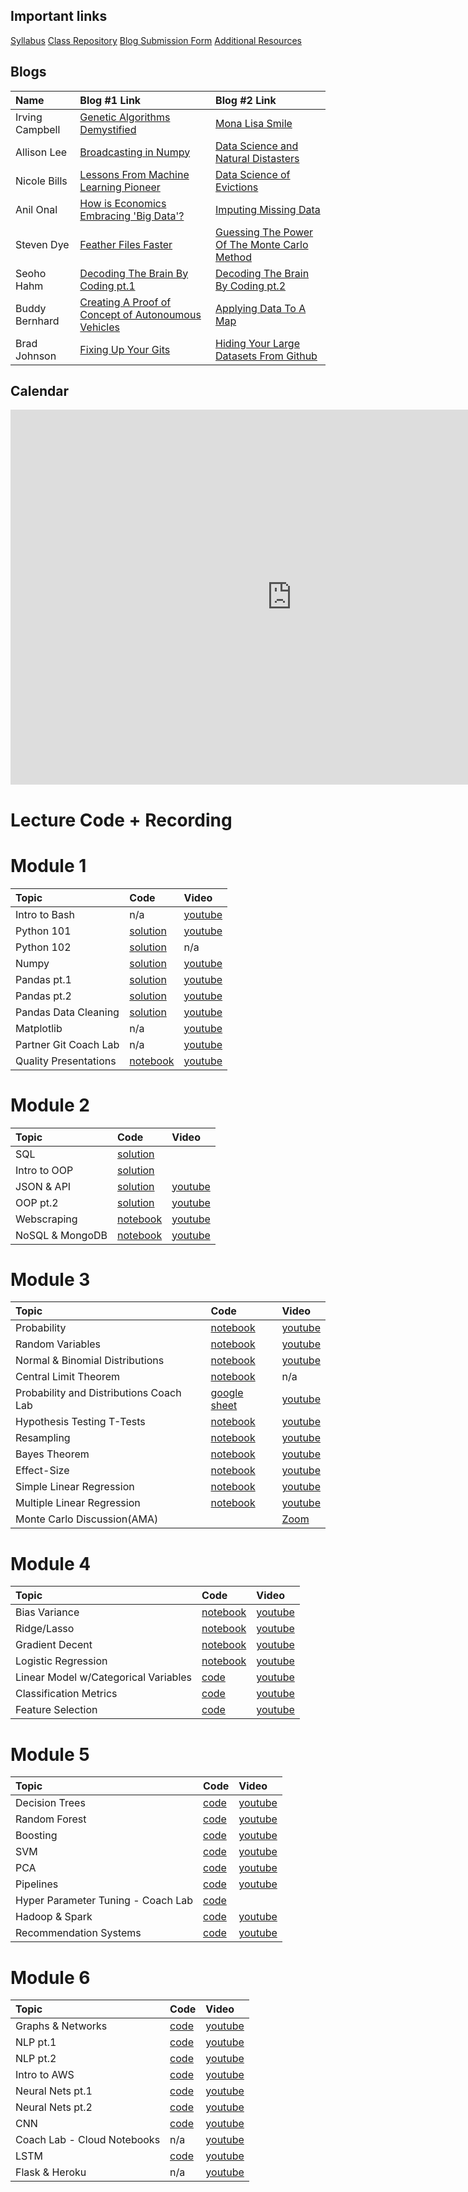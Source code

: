 ## Important links 

[Syllabus](https://drive.google.com/file/d/1GV1nO8scPDJ6YRjHhkZdivPyLsZ90CQx/view?usp=sharing)
[Class Repository](https://github.com/learn-co-students/dc-ds-100719)
[Blog Submission Form](https://forms.gle/ZY6mA2pyRRnhUiem9)
[Additional Resources](https://drive.google.com/open?id=1qYxioNRi3tJmA-PrsdJZm16RDEnyk_fsLLETlCRsScU)

## Blogs
|  Name | Blog #1 Link | Blog #2 Link |
|:---|:---|:---|
|  Irving Campbell | [Genetic Algorithms Demystified](https://medium.com/@irving.campbell/genetic-algorithms-demystified-71d664afd961) | [Mona Lisa Smile](https://medium.com/@irving.campbell/mona-lisa-smile-334a28abf0b) |
|  Allison Lee | [Broadcasting in Numpy](https://medium.com/@allison.alee/broadcasting-in-numpy-a-primer-87cc5d299afa) | [Data Science and Natural Distasters](https://medium.com/@allison.alee/data-science-and-natural-disasters-9488d2559877) |
|  Nicole Bills | [Lessons From Machine Learning Pioneer](https://medium.com/@nicolejaneway/lessons-from-machine-learning-pioneer-predata-625c6de4b076) | [Data Science of Evictions](https://medium.com/@nicolejaneway/data-science-of-evictions-874a41f3cc36) |
|  Anil Onal | [How is Economics Embracing 'Big Data'?](https://medium.com/p/10de60630f4c/edit) | [Imputing Missing Data](https://medium.com/p/40eb95f0b9d1/edit) |
|  Steven Dye | [Feather Files Faster](https://medium.com/@steven.p.dye/feather-files-faster-than-the-speed-of-light-d4666ce24387) | [Guessing The Power Of The Monte Carlo Method](https://medium.com/@steven.p.dye/just-keep-guessing-the-power-of-the-monte-carlo-method-f06bc6f33d19) |
|  Seoho Hahm | [Decoding The Brain By Coding pt.1](https://medium.com/@seoho.h/decoding-the-brain-by-coding-1-c4f8aa7118ac) | [Decoding The Brain By Coding pt.2](https://medium.com/@seoho.h/decoding-the-brain-by-coding-2-85903d0a90e7) |
|  Buddy Bernhard | [Creating A Proof of Concept of Autonoumous Vehicles](https://medium.com/@budsmaterial/using-data-science-python-and-an-rc-car-to-create-a-proof-of-concept-autonomous-vehicle-85aa6a90d47b) | [Applying Data To A Map](https://medium.com/@budsmaterial/applying-data-to-a-map-a65816147c56)|
|  Brad Johnson | [Fixing Up Your Gits](https://medium.com/@climatebrad/fixing-up-your-gits-6389884f94ae) | [Hiding Your Large Datasets From Github](https://medium.com/@climatebrad/hiding-your-large-datasets-from-github-14a3674c539c) |


## Calendar

<iframe src="https://calendar.google.com/calendar/embed?height=600&amp;wkst=1&amp;bgcolor=%23ffffff&amp;ctz=America%2FNew_York&amp;src=ZmxhdGlyb25zY2hvb2wuY29tXzY0bGtyZ2xtbzRncmk2ZzlsdDdldWM2ODhjQGdyb3VwLmNhbGVuZGFyLmdvb2dsZS5jb20&amp;color=%23AD1457&amp;showTitle=0&amp;showPrint=0&amp;showTabs=0&amp;showCalendars=0&amp;showTz=0&amp;mode=WEEK" style="border-width:0" width="900" height="600" frameborder="0" scrolling="no"></iframe>

# Lecture Code + Recording
# Module 1

| Topic                                  | Code                | Video                |
|:---|:---|:---|
|Intro to Bash| n/a |[youtube](https://www.youtube.com/watch?v=fXbkHaPrkF8)|
|Python 101|[solution](https://github.com/learn-co-students/dc-ds-100719/tree/master/module-1/week-1/day-2-python-1)|[youtube](https://www.youtube.com/watch?v=kilgQH4hLhQ)|
|Python 102|[solution](https://github.com/learn-co-students/dc-ds-100719/tree/master/module-1/week-1/day-3-python-2)| n/a|
|Numpy|[solution](https://github.com/learn-co-students/dc-ds-100719/blob/master/module-1/week-1/day-4-libraries-numpy/libraries-numpy-enkeboll.ipynb)|[youtube](https://youtu.be/nNr-dUMHMIQ)|
|Pandas pt.1|[solution](https://github.com/learn-co-students/dc-ds-100719/blob/master/module-1/week-1/day-5-pandas-1/pandas-1-enkeboll.ipynb)|[youtube](https://www.youtube.com/watch?v=3jo2w4BHiCc)|
|Pandas pt.2|[solution](https://github.com/learn-co-students/dc-ds-100719/blob/master/module-1/week-2/day-6-pandas-part-2/manipulating_data_with_pandas_Ali.ipynb)|[youtube](https://youtu.be/QWK1XvmqfVk)|
|Pandas Data Cleaning|[solution](https://github.com/learn-co-students/dc-ds-100719/blob/master/module-1/week-2/day-7-cleaning_data_pandas/pandas-3-data-cleaning-mmitchell.ipynb)|[youtube](https://youtu.be/sxr12YlToqM)|
|Matplotlib|n/a|[youtube](https://www.youtube.com/watch?v=yhkekd8q_7U)|
|Partner Git Coach Lab| n/a |[youtube](https://youtu.be/uGZVttInQ1M)|
|Quality Presentations|[notebook](https://github.com/learn-co-students/dc-ds-100719/tree/master/module-1/week-2/day-5-quality-presentations)|[youtube](https://youtu.be/sqwY7Hlg0Qg)|

# Module 2
| Topic                                  | Code                | Video                |
|:---|:---|:---|
|SQL |[solution](https://github.com/learn-co-students/dc-ds-100719/blob/master/module-2/week-1/day-1-sql-pandas/sql-to-pandas-solutions.ipynb)||
|Intro to OOP|[solution](https://github.com/learn-co-students/dc-ds-100719/blob/master/module-2/week-1/day-2-object-oriented-programming/OOP.ipynb)||
|JSON & API|[solution](https://github.com/learn-co-students/dc-ds-100719/blob/master/module-2/week-2/day-1-json-apis/json-api-enkeboll.ipynb)|[youtube](https://www.youtube.com/watch?v=hJcqRn7UkUE)|
|OOP pt.2|[solution](https://github.com/learn-co-students/dc-ds-100719/blob/master/module-2/week-2/day-1-more-oop/oop-2-enkeboll.ipynb)|[youtube](https://www.youtube.com/watch?v=3c0tidOXXq0)|
|Webscraping|[notebook](https://github.com/learn-co-students/dc-ds-100719/blob/master/module-2/week-2/day-2-webscraping/webscraping-enkeboll.ipynb)|[youtube](https://www.youtube.com/watch?v=yfleNKC--Ig)|
|NoSQL & MongoDB|[notebook](https://github.com/learn-co-students/dc-ds-100719/blob/master/module-2/week-2/day-4-nosql-mongo/nosql.ipynb)|[youtube](https://www.youtube.com/watch?v=HlQc7iar0RA)|

# Module 3
| Topic                                  | Code                | Video                |
|:---|:---|:---|
|Probability|[notebook](https://github.com/learn-co-students/dc-ds-100719/blob/master/module-3/week-1/day-1-probability/probability_1007.ipynb)|[youtube](https://youtu.be/5kfwir3rvIY)|
|Random Variables|[notebook](https://github.com/learn-co-students/dc-ds-100719/blob/master/module-3/week-1/day-2-Random_variables/Distributions.ipynb) |[youtube](https://youtu.be/qSku113_G3s)|
|Normal & Binomial Distributions | [notebook](https://github.com/learn-co-students/dc-ds-100719/blob/master/module-3/week-1/day-3-Sampling_distribution_CLT/Normal_Binomial_Sampling_Distributions.ipynb) | [youtube](https://youtu.be/b3-r5N-ZFqY)|
|Central Limit Theorem| [notebook](https://github.com/learn-co-students/dc-ds-100719/blob/master/module-3/week-1/day-4-CLT/CLT_Hypothsis_testing.ipynb)| n/a |
|Probability and Distributions Coach Lab | [google sheet](https://docs.google.com/document/d/1lTD4KbUtPoZUKmJGZOk2KXx_ub9J1w7C-t-Rrgtb9-g/edit?usp=sharing) | [youtube]( https://youtu.be/llhsgMtzsuw) |
|Hypothesis Testing T-Tests|  [notebook](https://github.com/learn-co-students/dc-ds-100719/blob/master/module-3/week-1/day-5-Hypothesis%20Testing-T-tests/hypothesis_testing_final.ipynb)|[youtube](https://youtu.be/FcV-lgt4i18)|
|Resampling|[notebook](https://github.com/learn-co-students/dc-ds-100719/tree/master/module-3/week-2/day-1-resampling)|[youtube](https://youtu.be/RwgjK5LH2SA)|
|Bayes Theorem|[notebook](https://github.com/learn-co-students/dc-ds-100719/tree/master/module-3/week-2/day-2-Bayes_theorem)|[youtube](https://youtu.be/YXDoWrl8Kd0)|
|Effect-Size|[notebook](https://github.com/learn-co-students/dc-ds-100719/tree/master/module-3/week-2/day-3-Power_effect_size)|[youtube](https://youtu.be/lQNFKHdBgpo)|
|Simple Linear Regression|[notebook](https://github.com/learn-co-students/dc-ds-100719/tree/master/module-3/week-2/day-4-simple_linear_regression)|[youtube](https://youtu.be/hgjagUMu8Lc)|
|Multiple Linear Regression|[notebook](https://github.com/learn-co-students/dc-ds-100719/tree/master/module-3/week-2/day-5-multiple_linear_regression)|[youtube](https://www.youtube.com/watch?v=HL5PSwhm9cE&feature=youtu.be)|
|Monte Carlo Discussion(AMA)||[Zoom](https://wework.zoom.us/recording/detail?meeting_id=AfLq5eRdQBCJ2PVZTosOtw%3D%3D)|


# Module 4
| Topic                                  | Code                | Video                |
|:---|:---|:---|
|Bias Variance|[notebook](https://github.com/learn-co-students/dc-ds-100719/tree/master/module-4/day-1-Polynomial_Bias-Variance)|[youtube](https://youtu.be/qZtPH9EQbHw)|
| Ridge/Lasso | [notebook](https://github.com/learn-co-students/dc-ds-100719/tree/master/module-4/week-1/day-2-Regularization) | [youtube](https://youtu.be/kna7gxsv5Y0)
|Gradient Decent|[notebook](https://github.com/learn-co-students/dc-ds-100719/tree/master/module-4/week-1/Day-2-GradientDescent)| [youtube](https://youtu.be/5XfG2V4Nc3E)|
|Logistic Regression| [notebook](https://github.com/learn-co-students/dc-ds-100719/tree/master/module-4/week-1/Day-3-Logistic_Regression)|[youtube](https://youtu.be/SiIDixbNRD8)|
| Linear Model w/Categorical Variables| [code]() | [youtube](https://youtu.be/KyUgDlDl8wc) | 
|Classification Metrics| [code](https://github.com/learn-co-students/dc-ds-100719/tree/master/module-4/week-1/Day-4-Classification_metrics) | [youtube](https://youtu.be/lb1dSUzWRCo) |
|Feature Selection| [code](https://github.com/learn-co-students/dc-ds-100719/tree/master/module-4/week-1/day-5-Feature_Selection/feature_selection) | [youtube](ttps://youtu.be/fvbPpT8OtKQ)|

# Module 5
| Topic                                  | Code                | Video                |
|:---|:---|:---|
| Decision Trees|[code](https://github.com/learn-co-students/dc-ds-100719/tree/master/module-5/week-1/day-1-Decision_trees)|[youtube](https://youtu.be/QUkaZmKJFHU)|
|Random Forest|[code](https://github.com/learn-co-students/dc-ds-100719/tree/master/module-5/week-1/day-2-Random_forests)|[youtube](https://youtu.be/22OBuDZlOIw)|
|Boosting|[code](https://github.com/learn-co-students/dc-ds-100719/tree/master/module-5/week-1/day-3-Boosting)|[youtube](https://youtu.be/bP9t9cxmfL0)|
|SVM|[code](https://github.com/learn-co-students/dc-ds-100719/tree/master/module-5/week-1/day-4-SVM)|[youtube]()|
|PCA|[code](https://github.com/learn-co-students/dc-ds-100719/tree/master/module-5/week-1/day-6-PCA)|[youtube](https://youtu.be/uEIflceIEnY)|
|Pipelines|[code](https://github.com/learn-co-students/dc-ds-100719/tree/master/module-5/week-1/day-7-pipelines)|[youtube]( https://youtu.be/7u_TlUD8ymQ)|
| Hyper Parameter Tuning - Coach Lab | [code](https://github.com/learn-co-students/dc-ds-100719/tree/master/module-5/week-1/hyperparameter_tuning_coach_lab) | |
| Hadoop & Spark | [code](https://github.com/learn-co-students/dc-ds-100719/tree/master/module-5/week-1/day-8-hadoop-pyspark) | [youtube](https://www.youtube.com/watch?v=ZiB7vvi8KNs&list=PLc6AmvC5ZybyIR5_KkkNdcVYMNjZkpbik&index=23&t=0s) |
| Recommendation Systems | [code](https://github.com/learn-co-students/dc-ds-100719/tree/master/module-5/week-1/day-9-recommendation-systems) | [youtube](https://www.youtube.com/watch?v=rY28ojjKouo&list=PLc6AmvC5ZybyIR5_KkkNdcVYMNjZkpbik&index=24&t=0s) |

# Module 6 
| Topic                                  | Code                | Video                |
|:---|:---|:---|
| Graphs & Networks | [code](https://github.com/learn-co-students/dc-ds-100719/tree/master/module-6/day-1-networks-graphs) | [youtube](https://youtu.be/_k02r5LP2sI) |
| NLP pt.1 | [code](https://github.com/learn-co-students/dc-ds-100719/tree/master/module-6/day-2-nlp-1) | [youtube](https://www.youtube.com/KU_K69B_dC0)|
| NLP pt.2 | [code](https://github.com/learn-co-students/dc-ds-100719/tree/master/module-6/day-2-nlp-2) | [youtube](https://youtu.be/joRVaiPGj_Y) |
| Intro to AWS| [code](https://github.com/learn-co-students/dc-ds-100719/tree/master/module-6) | [youtube](https://www.youtube.com/watch?v=g-W7D_l_GOs) |
| Neural Nets pt.1 | [code](https://github.com/learn-co-students/dc-ds-100719/tree/master/module-6/day-4-nn-1) | [youtube](https://youtu.be/d-V03EKZVZM)
| Neural Nets pt.2 | [code](https://github.com/learn-co-students/dc-ds-100719/tree/master/module-6/day-5-nn-2) | [youtube]()
| CNN | [code](https://github.com/learn-co-students/dc-ds-100719/tree/master/module-6/day-6-nn-3) | [youtube](https://www.youtube.com/watch?v=wahF8svQ0q8) |
| Coach Lab - Cloud Notebooks | n/a | [youtube](https://youtu.be/qnjiFjy1vt4)
| LSTM | [code](https://github.com/learn-co-students/dc-ds-100719/tree/master/module-6/day-7-lstm) | [youtube](https://youtu.be/ooR85q4DX10) |
| Flask & Heroku | n/a | [youtube](https://youtu.be/WNWr4G3QaaM)|
